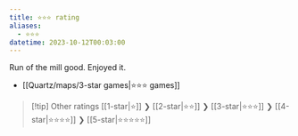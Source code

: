 ```yaml
---
title: ⭐️⭐️⭐️ rating
aliases:
  - ⭐️⭐️⭐️
datetime: 2023-10-12T00:03:00
---
```

Run of the mill good. Enjoyed it. 

- [[Quartz/maps/3-star games|⭐️⭐️⭐️ games]]

> [!tip] Other ratings
> [[1-star|⭐️]] ❯ [[2-star|⭐️⭐️]] ❯ [[3-star|⭐️⭐️⭐️]] ❯ [[4-star|⭐️⭐️⭐️⭐️]] ❯ [[5-star|⭐️⭐️⭐️⭐️⭐️]]